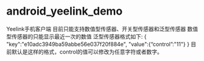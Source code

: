 android_yeelink_demo
====================
Yeelink手机客户端 
目前只能支持数值型传感器、开关型传感器和泛型传感器 
数值型传感器的只能显示最近一次的数值 
泛型传感器格式如下: 
{ 
  "key":"e10adc3949ba59abbe56e037f20f884e", 
  "value":{“control”:"11"} 
} 
目前默认是这样的格式，control的值可以修改为任意字符或者数字。
